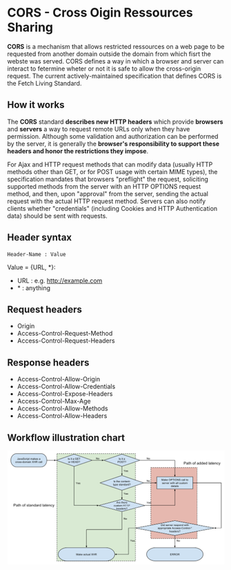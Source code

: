 # CORS - Cross Oigin Ressources Sharing 
**CORS** is a mechanism that allows restricted ressources on a web page to be requested from another domain outside the domain from which fisrt the webste was served. CORS defines a way in which a browser and server can interact to fetermine wheter or not it is safe to allow the cross-origin request. The current actively-maintained specification that defines CORS is the Fetch Living Standard.

## How it works

The **CORS** standard **describes new HTTP headers** which provide **browsers** and **servers** a way to request remote URLs only when they have permission. Although some validation and authorization can be performed by the server, it is generally the **browser's responsibility to support these headers and honor the restrictions they impose**.

For Ajax and HTTP request methods that can modify data (usually HTTP methods other than GET, or for POST usage with certain MIME types), the specification mandates that browsers "preflight" the request, soliciting supported methods from the server with an HTTP OPTIONS request method, and then, upon "approval" from the server, sending the actual request with the actual HTTP request method. Servers can also notify clients whether "credentials" (including Cookies and HTTP Authentication data) should be sent with requests.

## Header syntax
```
Header-Name : Value
```
Value = {URL, \*}:
* URL : e.g. http://example.com
* \* : anything

## Request headers
* Origin
* Access-Control-Request-Method
* Access-Control-Request-Headers

## Response headers
* Access-Control-Allow-Origin
* Access-Control-Allow-Credentials
* Access-Control-Expose-Headers
* Access-Control-Max-Age
* Access-Control-Allow-Methods
* Access-Control-Allow-Headers

## Workflow illustration chart
![CORS Workflow](cors.svg)
